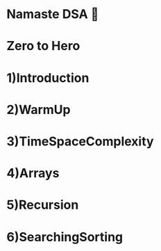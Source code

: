 # Namaste DSA 🚀

# Zero to Hero

# 1)Introduction

# 2)WarmUp

# 3)TimeSpaceComplexity

# 4)Arrays

# 5)Recursion

# 6)SearchingSorting
